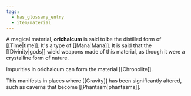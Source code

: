 ```yaml
---
tags:
  - has_glossary_entry
  - item/material
---
```

A magical material, **orichalcum** is said to be the distilled form of [[Time|time]]. It's a type of [[Mana|Mana]]. It is said that the [[Divinity|gods]] wield weapons made of this material, as though it were a crystalline form of nature.

Impurities in orichalcum can form the material [[Chronolite]].
  
This manifests in places where [[Gravity]] has been significantly altered, such as caverns that become [[Phantasm|phantasms]].